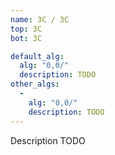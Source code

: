```yaml
---
name: 3C / 3C
top: 3C
bot: 3C

default_alg:
  alg: "0,0/"
  description: TODO
other_algs:
  -
    alg: "0,0/"
    description: TODO
---
```


Description TODO

